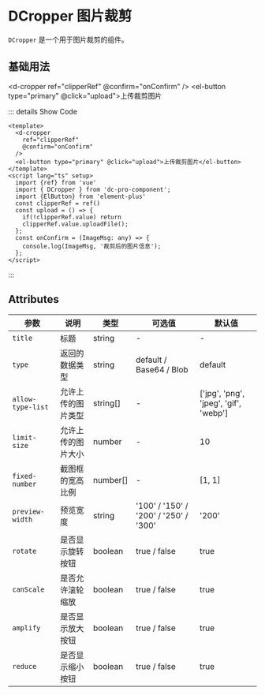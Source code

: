 <!--
 * @Date: 2023-10-18 13:01:07
 * @Auth: 463997479@qq.com
 * @LastEditors: liu-hongrui
 * @LastEditTime: 2023-11-07 14:02:05
 * @FilePath: \dc-component\docs\component\dCropper.md
-->

# DCropper 图片裁剪

`DCropper` 是一个用于图片裁剪的组件。

## 基础用法

<script lang="ts" setup>
import {ref} from 'vue'
import { DCropper } from 'dc-pro-component';
import {ElButton} from 'element-plus'
const clipperRef = ref()
const upload = (): void => {
  if(!clipperRef.value) return
  clipperRef.value.uploadFile();
};
const onConfirm = (ImageMsg: any): void => {
  console.log(ImageMsg, '裁剪后的图片信息');
};
</script>

<d-cropper
  ref="clipperRef"
  @confirm="onConfirm"
/>
<el-button type="primary" @click="upload">上传裁剪图片</el-button>

::: details Show Code

```vue
<template>
  <d-cropper
    ref="clipperRef"
    @confirm="onConfirm"
  />
  <el-button type="primary" @click="upload">上传裁剪图片</el-button>
</template>
<script lang="ts" setup>
  import {ref} from 'vue'
  import { DCropper } from 'dc-pro-component';
  import {ElButton} from 'element-plus'
  const clipperRef = ref()
  const upload = () => {
    if(!clipperRef.value) return
    clipperRef.value.uploadFile();
  };
  const onConfirm = (ImageMsg: any) => {
    console.log(ImageMsg, '裁剪后的图片信息');
  };
</script>
```

:::

## Attributes

| 参数 | 说明 | 类型   | 可选值                                           | 默认值  |
| ---- | ---- | ------ | ------------------------------------------------ | ------- |
| `title` | 标题 | string | -  | - |
| `type` | 返回的数据类型 | string | default / Base64 / Blob | default |
| `allow-type-list` | 允许上传的图片类型 | string[] | - | ['jpg', 'png', 'jpeg', 'gif', 'webp'] |
| `limit-size` | 允许上传的图片大小 | number | - | 10 |
| `fixed-number` | 截图框的宽高比例 | number[] | - | [1, 1] |
| `preview-width` | 预览宽度 | string | '100' / '150' / '200' / '250' / '300' | '200' |
| `rotate` | 是否显示旋转按钮 | boolean | true / false | true |
| `canScale` | 是否允许滚轮缩放 | boolean | true / false | true |
| `amplify` | 是否显示放大按钮 | boolean | true / false | true |
| `reduce` | 是否显示缩小按钮 | boolean | true / false | true |
